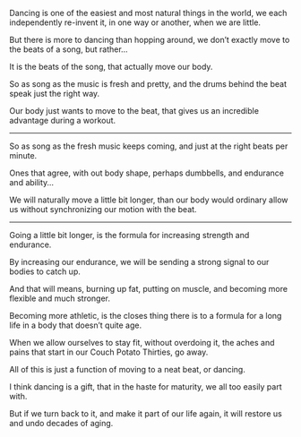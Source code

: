 Dancing is one of the easiest and most natural things in the world,
we each independently re-invent it, in one way or another, when we are little.

But there is more to dancing than hopping around,
we don’t exactly move to the beats of a song, but rather…

It is the beats of the song,
that actually move our body.

So as song as the music is fresh and pretty,
and the drums behind the beat speak just the right way.

Our body just wants to move to the beat,
that gives us an incredible advantage during a workout.

---

So as song as the fresh music keeps coming,
and just at the right beats per minute.

Ones that agree,
with out body shape, perhaps dumbbells, and endurance and ability…

We will naturally move a little bit longer,
than our body would ordinary allow us without synchronizing our motion with the beat.

---

Going a little bit longer,
is the formula for increasing strength and endurance.

By increasing our endurance,
we will be sending a strong signal to our bodies to catch up.

And that will means, burning up fat, putting on muscle,
and becoming more flexible and much stronger.

Becoming more athletic,
is the closes thing there is to a formula for a long life in a body that doesn’t quite age.

When we allow ourselves to stay fit, without overdoing it,
the aches and pains that start in our Couch Potato Thirties, go away.

All of this is just a function of moving to a neat beat,
or dancing.

I think dancing is a gift,
that in the haste for maturity, we all too easily part with.

But if we turn back to it, and make it part of our life again,
it will restore us and undo decades of aging.
